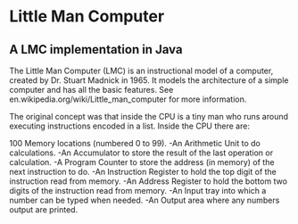 # Little Man Computer
## A LMC implementation in Java


The Little Man Computer (LMC) is an instructional model of a computer, created by Dr. Stuart Madnick in 1965. It models the architecture of a simple computer and has all the basic features. See en.wikipedia.org/wiki/Little_man_computer for more information.

The original concept was that inside the CPU is a tiny man who runs around executing instructions encoded in a list. Inside the CPU there are:

100 Memory locations (numbered 0 to 99).
-An Arithmetic Unit to do calculations.
-An Accumulator to store the result of the last operation or calculation.
-A Program Counter to store the address (in memory) of the next instruction to do.
-An Instruction Register to hold the top digit of the instruction read from memory.
-An Address Register to hold the bottom two digits of the instruction read from memory.
-An Input tray into which a number can be typed when needed.
-An Output area where any numbers output are printed.
